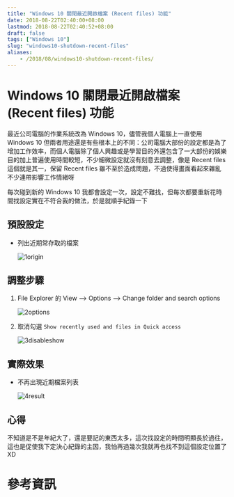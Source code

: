 ```yaml
---
title: "Windows 10 關閉最近開啟檔案 (Recent files) 功能"
date: 2018-08-22T02:40:00+08:00
lastmod: 2018-08-22T02:40:52+08:00
draft: false
tags: ["Windows 10"]
slug: "windows10-shutdown-recent-files"
aliases:
    - /2018/08/windows10-shutdown-recent-files/
---
```

# Windows 10 關閉最近開啟檔案 (Recent files) 功能
最近公司電腦的作業系統改為 Windows 10，儘管我個人電腦上一直使用 Windows 10 但兩者用途還是有些根本上的不同：公司電腦大部份的設定都是為了增加工作效率，而個人電腦除了個人興趣或是學習目的外還包含了一大部份的娛樂目的加上普遍使用時間較短，不少細微設定就沒有刻意去調整，像是 Recent files 這個就是其一，保留 Recent files 雖不至於造成問題，不過使得畫面看起來雜亂不少連帶影響工作情緒呀

每次碰到新的 Windows 10 我都會設定一次，設定不難找，但每次都要重新花時間找設定實在不符合我的做法，於是就順手紀錄一下


## 預設設定
* 列出近期常存取的檔案  
    
    ![1origin](https://user-images.githubusercontent.com/3851540/44501578-69936880-a6c0-11e8-8567-b81fde291858.png)

## 調整步驟
1. File Explorer 的 View --> Options --> Change folder and search options
    
    ![2options](https://user-images.githubusercontent.com/3851540/44501579-69936880-a6c0-11e8-8f4e-43d1861411c5.png)
2. 取消勾選 `Show recently used and files in Quick access`
    
    ![3disableshow](https://user-images.githubusercontent.com/3851540/44501580-6a2bff00-a6c0-11e8-8d32-78c7608887c1.png)

## 實際效果
* 不再出現近期檔案列表
    
    ![4result](https://user-images.githubusercontent.com/3851540/44501581-6a2bff00-a6c0-11e8-8807-5de4912a14dd.png) 

## 心得
不知道是不是年紀大了，還是要記的東西太多，這次找設定的時間明顯長於過往，這也是促使我下定決心紀錄的主因，我怕再過幾次我就再也找不到這個設定位置了XD

# 參考資訊